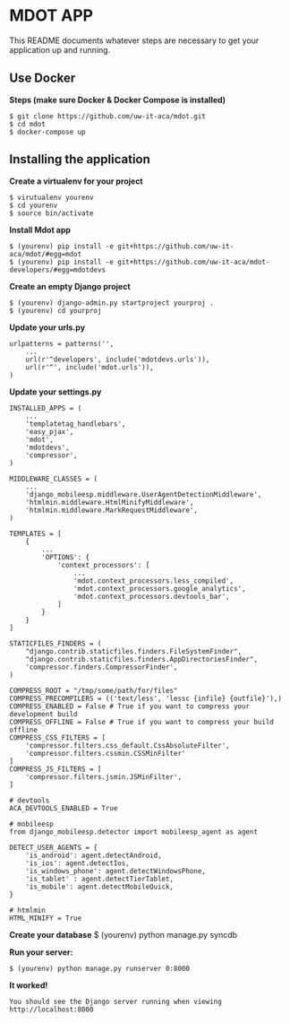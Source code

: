 MDOT APP
========

This README documents whatever steps are necessary to get your application up and running.

## Use Docker ##

**Steps (make sure Docker & Docker Compose is installed)**

    $ git clone https://github.com/uw-it-aca/mdot.git
    $ cd mdot
    $ docker-compose up

## Installing the application ##

**Create a virtualenv for your project**

    $ virutualenv yourenv
    $ cd yourenv
    $ source bin/activate

**Install Mdot app**  

    $ (yourenv) pip install -e git+https://github.com/uw-it-aca/mdot/#egg=mdot
    $ (yourenv) pip install -e git+https://github.com/uw-it-aca/mdot-developers/#egg=mdotdevs

**Create an empty Django project**

    $ (yourenv) django-admin.py startproject yourproj .
    $ (yourenv) cd yourproj

**Update your urls.py**

    urlpatterns = patterns('',
        ...
        url(r'^developers', include('mdotdevs.urls')),
        url(r'^', include('mdot.urls')),
    )

**Update your settings.py**

    INSTALLED_APPS = (
        ...
        'templatetag_handlebars',
        'easy_pjax',
        'mdot',
        'mdotdevs',
        'compressor',
    )

    MIDDLEWARE_CLASSES = (
        ...
        'django_mobileesp.middleware.UserAgentDetectionMiddleware',
        'htmlmin.middleware.HtmlMinifyMiddleware',
        'htmlmin.middleware.MarkRequestMiddleware',
    )

    TEMPLATES = [
        {
            ...
            'OPTIONS': {
                'context_processors': [
                    ...
                    'mdot.context_processors.less_compiled',
                    'mdot.context_processors.google_analytics',
                    'mdot.context_processors.devtools_bar',
                ]
            }
        }
    ]

    STATICFILES_FINDERS = (
        "django.contrib.staticfiles.finders.FileSystemFinder",
        "django.contrib.staticfiles.finders.AppDirectoriesFinder",
        'compressor.finders.CompressorFinder',
    )

    COMPRESS_ROOT = "/tmp/some/path/for/files"
    COMPRESS_PRECOMPILERS = (('text/less', 'lessc {infile} {outfile}'),)
    COMPRESS_ENABLED = False # True if you want to compress your development build
    COMPRESS_OFFLINE = False # True if you want to compress your build offline
    COMPRESS_CSS_FILTERS = [
        'compressor.filters.css_default.CssAbsoluteFilter',
        'compressor.filters.cssmin.CSSMinFilter'
    ]
    COMPRESS_JS_FILTERS = [
        'compressor.filters.jsmin.JSMinFilter',
    ]

    # devtools
    ACA_DEVTOOLS_ENABLED = True

    # mobileesp
    from django_mobileesp.detector import mobileesp_agent as agent

    DETECT_USER_AGENTS = {
        'is_android': agent.detectAndroid,
        'is_ios': agent.detectIos,
        'is_windows_phone': agent.detectWindowsPhone,
        'is_tablet' : agent.detectTierTablet,
        'is_mobile': agent.detectMobileQuick,
    }

    # htmlmin
    HTML_MINIFY = True

**Create your database**
    $ (yourenv) python manage.py syncdb

**Run your server:**

    $ (yourenv) python manage.py runserver 0:8000


**It worked!**

    You should see the Django server running when viewing http://localhost:8000
